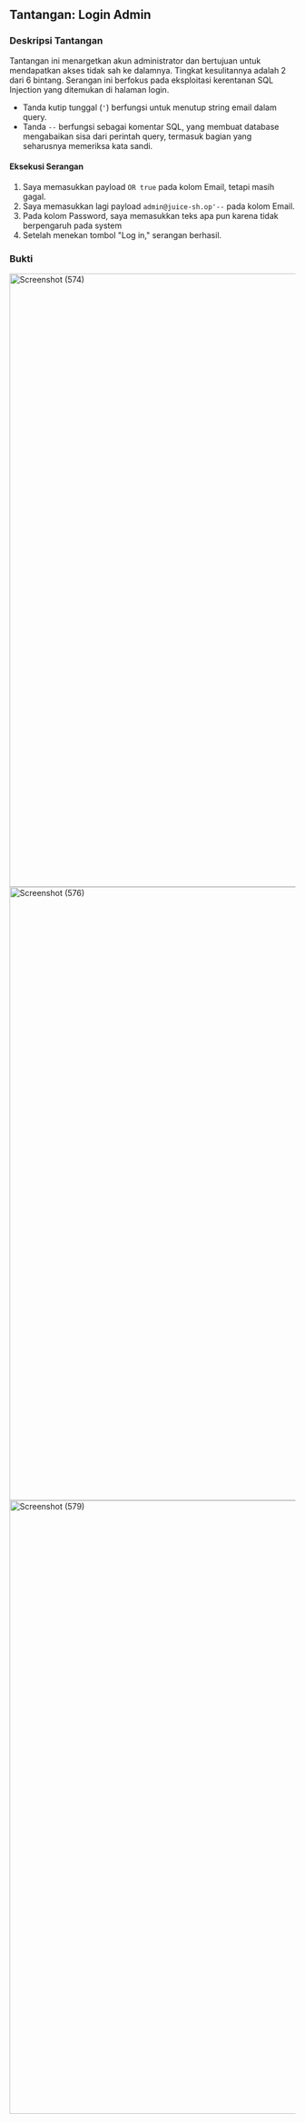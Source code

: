 ## Tantangan: Login Admin

### Deskripsi Tantangan
Tantangan ini menargetkan akun administrator dan bertujuan untuk mendapatkan akses tidak sah ke dalamnya. Tingkat kesulitannya adalah 2 dari 6 bintang. Serangan ini berfokus pada eksploitasi kerentanan SQL Injection yang ditemukan di halaman login.

*   Tanda kutip tunggal (`'`) berfungsi untuk menutup string email dalam query.
*   Tanda `--` berfungsi sebagai komentar SQL, yang membuat database mengabaikan sisa dari perintah query, termasuk bagian yang seharusnya memeriksa kata sandi.

#### Eksekusi Serangan
1.  Saya memasukkan payload `OR true` pada kolom Email, tetapi masih gagal.
2.  Saya memasukkan lagi payload  `admin@juice-sh.op'--` pada kolom Email.
3.  Pada kolom Password, saya memasukkan teks apa pun karena tidak berpengaruh pada system 
4.  Setelah menekan tombol "Log in," serangan berhasil.

### Bukti
<img width="1920" height="1080" alt="Screenshot (574)" src="https://github.com/user-attachments/assets/319d05fb-5ff3-40c8-90b7-eb26214edd2e" />

<img width="1920" height="1080" alt="Screenshot (576)" src="https://github.com/user-attachments/assets/3be1ab2f-d006-4552-9c1d-6a60a2483ef7" />

<img width="1920" height="1080" alt="Screenshot (579)" src="https://github.com/user-attachments/assets/ea2c5b62-7edf-4709-9cec-1441bb8d22b3" />
